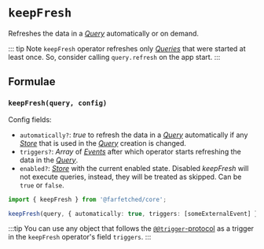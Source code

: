 # `keepFresh` <Badge type="tip" text="since v0.8.0" />

Refreshes the data in a [_Query_](/api/primitives/query) automatically or on demand.

::: tip Note
`keepFresh` operator refreshes only [_Queries_](/api/primitives/query) that were started at least once. So, consider calling `query.refresh` on the app start.
:::

## Formulae

### `keepFresh(query, config)`

Config fields:

- `automatically?`: _true_ to refresh the data in a [_Query_](/api/primitives/query) automatically if any [_Store_](https://effector.dev/docs/api/effector/store) that is used in the [_Query_](/api/primitives/query) creation is changed.
- `triggers?`: _Array_ of [_Events_](https://effector.dev/docs/api/effector/event) after which operator starts refreshing the data in the [_Query_](/api/primitives/query).
- `enabled?`: [_Store_](https://effector.dev/docs/api/effector/store) with the current enabled state. Disabled _keepFresh_ will not execute queries, instead, they will be treated as skipped. Can be `true` or `false`.

```ts
import { keepFresh } from '@farfetched/core';

keepFresh(query, { automatically: true, triggers: [someExternalEvent] });
```

:::tip
You can use any object that follows the [`@@trigger`-protocol](https://withease.pages.dev/protocols/trigger.html) as a trigger in the `keepFresh` operator's field `triggers`.
:::
